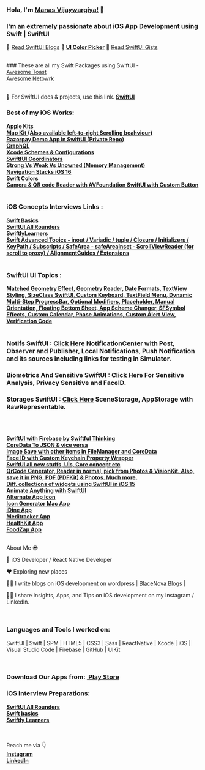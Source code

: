 ### Hola, I'm <a href="https://kanishkvijaywargiya.github.io/uicolorpicker.github.io/">Manas Vijaywargiya!</a> :wave:
### I'm an extremely passionate about iOS App Development using Swift | SwiftUI

:telescope: <a href="https://blacenova.wordpress.com/2021/01/17/first-steps-in-swift/">Read SwiftUI Blogs</a>  🌱 <a style="font-weight:bold;" href="https://kanishkvijaywargiya.github.io/uicolorpicker.github.io/">UI Color Picker</a>  :telescope: <a href="https://gist.github.com/manasdevslopes">Read SwiftUI Gists</a>

<br>
### These are all my Swift Packages using SwiftUI - <br><a href="https://github.com/manasdevslopes/AwesomeToastPackage">Awesome Toast</a><br><a href="https://github.com/manasdevslopes/AwesomeNetworkPackage">Awesome Netowrk</a>
<br>

<br>

🌱 For SwiftUI docs & projects, use this link. <a style="font-weight:bold;" href="https://github.com/KanishkVijaywargiya/SwiftUI.readme/blob/main/README.md">SwiftUI</a>
<br>


### Best of my iOS Works: 
<a style="font-weight:bold;" href="https://github.com/manasdevslopes/Apple_Kits_SwiftUI">Apple Kits</a>
<br><a style="font-weight:bold;" href="https://github.com/manasdevslopes/MapKit_SwiftUI">Map Kit (Also available left-to-right Scrolling beahviour)</a>
<br><a style="font-weight:bold;" href="https://github.com/manasdevslopes/Razorpay_SwiftUI">Razorpay Demo App in SwiftUI (Private Repo)</a>
<br><a style="font-weight:bold;" href="https://github.com/manasdevslopes/GraphQL_SwiftUI">GraphQL</a>
<br><a style="font-weight:bold;" href="https://github.com/manasdevslopes/XcodeSchemes_SwiftUI">Xcode Schemes & Configurations</a>
<br><a style="font-weight:bold;" href="https://github.com/manasdevslopes/Coordinator_SwiftUI">SwiftfUI Coordinators</a>
<br><a style="font-weight:bold;" href="https://github.com/manasdevslopes/StrongVsWeakVsUnowned_Swift">Strong Vs Weak Vs Unowned (Memory Management)</a>
<br><a style="font-weight:bold;" href="https://github.com/manasdevslopes/NavigationStacks_iOS16_SwiftUI">Navigation Stacks iOS 16</a>
<br><a style="font-weight:bold;" href="https://github.com/manasdevslopes/Swift_Colors">Swift Colors</a>
<br><a style="font-weight:bold;" href="https://github.com/manasdevslopes/Camera_AVFoundation_SwiftUI">Camera & QR code Reader with AVFoundation SwiftUI with Custom Button</a>
<br><br>


### iOS Concepts Interviews Links : 
<a style="font-weight:bold;" href="https://github.com/manasdevslopes/Swift_Basics">Swift Basics</a>
<br><a style="font-weight:bold;" href="https://github.com/manasdevslopes/SwiftUI_All_Rounders">SwiftUI All Rounders</a>
<br><a style="font-weight:bold;" href="https://github.com/manasdevslopes/SwiftlyLearners_iOSInterview">SwiftlyLearners</a>
<br><a style="font-weight:bold;" href="https://github.com/manasdevslopes/Swift_Advanced_Topics">Swift Advanced Topics - inout / Variadic / tuple / Closure / Initializers / KeyPath / Subscripts / SafeArea - safeAreaInset - ScrollViewReader (for scroll to proxy) / AlignmentGuides / Extensions </a>
<br><br>

### SwiftUI UI Topics : 
<a style="font-weight:bold;" href="https://github.com/manasdevslopes/SwiftUI_UI_Topics">Matched Geometry Effect, Geometry Reader, Date Formats, TextView Styling, SizeClass SwiftUI, Custom Keyboard, TextField Menu, Dynamic Multi-Step ProgressBar, Optional Modifiers, Placeholder, Manual Orientation, Floating Bottom Sheet, App Scheme Changer, SFSymbol Effects, Custom Calendar, Phase Animations, Custom Alert View, Verification Code</a>
<br><br>

### Notifs SwiftUI : <a style="font-weight:bold;" href="https://github.com/manasdevslopes/Notifs_SwiftUI">Click Here</a> NotificationCenter with Post, Observer and Publisher, Local Notifications, Push Notification and its sources including links for testing in Simulator.

### Biometrics And Sensitive SwiftUI : <a style="font-weight:bold;" href="https://github.com/manasdevslopes/BiometricsAndSensitive_SwiftUI">Click Here</a> For Sensitive Analysis, Privacy Sensitive and FaceID.

### Storages SwiftUI : <a style="font-weight:bold;" href="https://github.com/manasdevslopes/Storages_SwiftUI">Click Here</a> SceneStorage, AppStorage with RawRepresentable.
<br><br>

<a style="font-weight:bold;" href="https://github.com/manasdevslopes/SwiftfulFirebase_SwiftUI.git">SwiftUI with Firebase by Swiftful Thinking</a>
<br><a style="font-weight:bold;" href="https://github.com/manasdevslopes/CoreDataToJSON_JSONToCoreData_SwiftUI">CoreData To JSON & vice versa</a>
<br><a style="font-weight:bold;" href="https://github.com/manasdevslopes/ImageSaveCoreData_SwiftUI">Image Save with other items in FileManager and CoreData</a>
<br><a style="font-weight:bold;" href="https://github.com/manasdevslopes/FaceIDWithKeychain_SwiftUI">Face ID with Custom Keychain Property Wrapper</a>
<br><a style="font-weight:bold;" href="https://github.com/manasdevslopes/SwiftUI_4_Accessory">SwiftUI all new stuffs, UIs, Core concept etc</a>
<br><a style="font-weight:bold;" href="https://github.com/manasdevslopes/BarcodeTextScanner_SwiftUI_VisionKit">QrCode Generator, Reader in normal, pick from Photos & VisionKit. Also, save it in PNG, PDF (PDFKit) & Photos. Much more.</a>
<br><a style="font-weight:bold;" href="https://github.com/manasdevslopes/iOS15WidgetKitSwiftUI">Diff. collections of widgets using SwiftUI in iOS 15</a>
<br><a style="font-weight:bold;" href="https://github.com/manasdevslopes/AnimateAnythingWithSwiftUI">Animate Anything with SwiftUI</a>
<br><a style="font-weight:bold;" href="https://github.com/manasdevslopes/AlternateAppIconSwiftUI">Alternate App Icon</a>
<br><a style="font-weight:bold;" href="https://github.com/manasdevslopes/IconGeneratorMacOSAppSwiftUI">Icon Generator Mac App</a>
<br><a style="font-weight:bold;" href="https://github.com/manasdevslopes/iDine_App_SwiftUI4_iOS16_Xcode14">iDine App</a>
<br><a style="font-weight:bold;" href="https://github.com/manasdevslopes/Medi_Tracker_SwiftUI/tree/development">Meditracker App</a>
<br><a style="font-weight:bold;" href="https://github.com/manasdevslopes/HealthKit_iOS_App_SwiftUI">HealthKit App</a>
<br><a style="font-weight:bold;" href="https://github.com/KanishkVijaywargiya/FoodZap/tree/Development">FoodZap App</a>



<br>About Me 😎<br>

   📱 iOS Developer / React Native Developer<br>
   
   ❤️ Exploring new places<br>
   
   ✍🏻 I write blogs on iOS development on wordpress | <a href="https://blacenova.wordpress.com/blog-2/">BlaceNova Blogs</a> |<br>
   
   💁🏻 I share Insights, Apps, and Tips on iOS development on my Instagram / LinkedIn.
   
<br>



### Languages and Tools I worked on:

SwiftUI | Swift | SPM | HTML5 | CSS3 | Sass | ReactNative | Xcode | iOS | Visual Studio Code | Firebase | GitHub | UIKit

<br>

### Download Our Apps from: <a style="font-weight:bold;" href="https://play.google.com/store/search?q=com.blacenova&c=apps&hl=en_IN">&nbsp;Play Store</a> 


### iOS Interview Preparations: 
<a style="font-weight:bold;" href="https://github.com/manasdevslopes/SwiftUI_All_Rounders">SwiftUI All Rounders </a>
<br><a style="font-weight:bold;" href="https://github.com/manasdevslopes/Swift_Basics">Swift basics</a>
<br><a style="font-weight:bold;" href="https://github.com/manasdevslopes/SwiftlyLearners_iOSInterview">Swiftly Learners</a>
<br><br>

<br>
Reach me via 👇
<br><a style="font-weight:bold;" href="https://www.instagram.com/_iosmanas/">Instagram</a>
<br><a style="font-weight:bold;" href="https://www.linkedin.com/in/manas-vijaywargiya-578375134/">LinkedIn</a>
